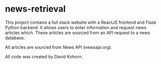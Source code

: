 # news-retrieval
This project contains a full stack website with a ReactJS frontend and Flask Python backend. It allows users to enter information and request news articles which. These articles are sourced from an API request to a news database.

All articles are sourced from News API (newsapi.org).

All code was created by David Kohorn.
